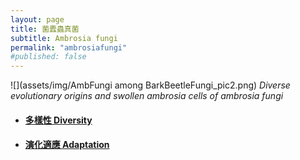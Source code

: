 ```yaml
---
layout: page
title: 菌蠹蟲真菌
subtitle: Ambrosia fungi
permalink: "ambrosiafungi"
#published: false
---
```

![](assets/img/AmbFungi among BarkBeetleFungi_pic2.png)
*Diverse evolutionary origins and swollen ambrosia cells of ambrosia fungi*

- <h4><a href="ambrosiafungi_diversity">多樣性 Diversity</a></h4>
- <h4><a href="ambrosiafungi_adaptation">演化適應 Adaptation</a></h4>
